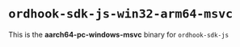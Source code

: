 # `ordhook-sdk-js-win32-arm64-msvc`

This is the **aarch64-pc-windows-msvc** binary for `ordhook-sdk-js`
